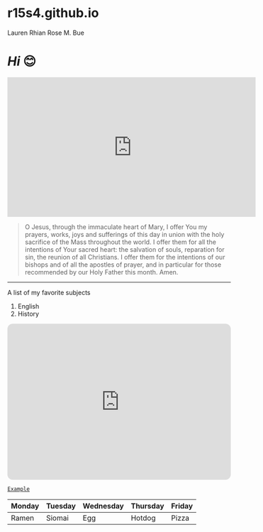 # r15s4.github.io
Lauren Rhian Rose M. Bue

# *Hi* 😊
<iframe width="560" height="315" src="https://www.youtube.com/embed/uyfsGc25kV4" title="YouTube video player" frameborder="0" allow="accelerometer; autoplay; clipboard-write; encrypted-media; gyroscope; picture-in-picture; web-share" allowfullscreen></iframe>

> O Jesus, through the immaculate heart of Mary, I offer You my prayers, works, joys and sufferings of this day in union with the holy sacrifice of the Mass throughout the world. I offer them for all the intentions of Your sacred heart: the salvation of souls, reparation for sin, the reunion of all Christians. I offer them for the intentions of our bishops and of all the apostles of prayer, and in particular for those recommended by our Holy Father this month. Amen.
---
A list of my favorite subjects
1. English
2. History 

<iframe style="border-radius:12px" src="https://open.spotify.com/embed/album/0WNkHjW1cw2jONYUQWS4bi?utm_source=generator" width="100%" height="352" frameBorder="0" allowfullscreen="" allow="autoplay; clipboard-write; encrypted-media; fullscreen; picture-in-picture" loading="lazy"></iframe>

[`Example`](https://www.example.com)

| Monday | Tuesday | Wednesday | Thursday | Friday|
|---------|---------|-----------|--------|--------|
| Ramen | Siomai | Egg | Hotdog | Pizza | 
